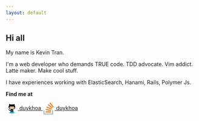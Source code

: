 ```yaml
---
layout: default
---
```


## Hi all

My name is Kevin Tran.

I'm a web developer who demands TRUE code. TDD advocate. Vim addict. Latte maker. Make cool stuff.

I have experiences working with ElasticSearch, Hanami, Rails, Polymer Js.

**Find me at**

<a href="{{ site.github.page  }}">
  <img src="/assets/images/github.png" height="32" style="vertical-align: middle">
  <span>duykhoa</span>
</a>

<a href="{{ site.stackoverflow.page }}">
  <img src="/assets/images/stackoverflow.png" height="32" style="vertical-align: middle">
  <span>duykhoa</span>
</a>
